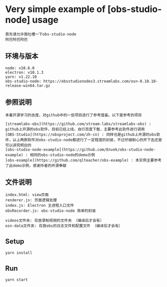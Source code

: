 
# Very simple example of [obs-studio-node] usage
```
首先请允许我吐槽一下obs-studio-node 
阿巴阿巴阿巴 
```

## 环境与版本
```
node: v10.6.0
electron: v10.1.3
yarn: v1.22.10
obs-studio-node: https://obsstudionodes3.streamlabs.com/osn-0.10.10-release-win64.tar.gz
```

## 参照说明
```
本着开源学习的态度，对github中的一些项目进行了参考借鉴。以下是参考的项目

[streamlabs-obs](https://github.com/stream-labs/streamlabs-obs) : github上开源的obs软件，目前已经上线，自行百度下载，主要参考此软件进行调用
[OBS-Studio](https://obsproject.com/zh-cn) : 同样也是github上开源的obs软件，以上两款软件对obs-studio-node都进行了一定程度的封装，不过仔细耐心的开下去还是可以讲究明白的
[obs-studio-node-example](https://github.com/Envek/obs-studio-node-example) : 相同的obs-studio-node的demo示例
[obs-example](https://github.com/qlteacher/obs-example) : 本实例主要参考了此demo示例，感谢作者的开源奉献
```

## 文件说明
```
index.html: view页面
renderer.js: 页面逻辑处理
index.js: Electron 主进程入口文件
obsRecorder.js: obs-studio-node 简单的封装

videos文件夹: 存放录制视频的文件夹 （编译后才会有）
osn-data文件夹: 存放obs的日志文件和配置文件 （编译后才会有）
```

## Setup

```
yarn install
```

## Run

```
yarn start
```
